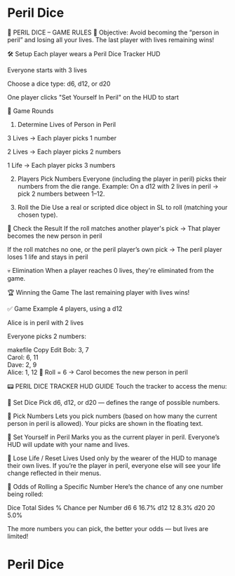 # Peril Dice
🎲 PERIL DICE – GAME RULES
🧍 Objective:
Avoid becoming the “person in peril” and losing all your lives.
The last player with lives remaining wins!

🛠️ Setup
Each player wears a Peril Dice Tracker HUD

Everyone starts with 3 lives

Choose a dice type: d6, d12, or d20

One player clicks "Set Yourself In Peril" on the HUD to start

🔁 Game Rounds
1. Determine Lives of Person in Peril

3 Lives → Each player picks 1 number

2 Lives → Each player picks 2 numbers

1 Life → Each player picks 3 numbers

2. Players Pick Numbers
Everyone (including the player in peril) picks their numbers from the die range.
Example: On a d12 with 2 lives in peril → pick 2 numbers between 1–12.

3. Roll the Die
Use a real or scripted dice object in SL to roll (matching your chosen type).

🎯 Check the Result
If the roll matches another player's pick →
That player becomes the new person in peril

If the roll matches no one, or the peril player’s own pick →
The peril player loses 1 life and stays in peril

💀 Elimination
When a player reaches 0 lives, they're eliminated from the game.

🏆 Winning the Game
The last remaining player with lives wins!

✅ Game Example
4 players, using a d12

Alice is in peril with 2 lives

Everyone picks 2 numbers:

makefile
Copy
Edit
Bob:   3, 7  
Carol: 6, 11  
Dave:  2, 9  
Alice: 1, 12
🎲 Roll = 6 → Carol becomes the new person in peril

📟 PERIL DICE TRACKER HUD GUIDE
Touch the tracker to access the menu:

🔘 Set Dice
Pick d6, d12, or d20 — defines the range of possible numbers.

🔘 Pick Numbers
Lets you pick numbers (based on how many the current person in peril is allowed).
Your picks are shown in the floating text.

🔘 Set Yourself in Peril
Marks you as the current player in peril. Everyone’s HUD will update with your name and lives.

🔘 Lose Life / Reset Lives
Used only by the wearer of the HUD to manage their own lives.
If you’re the player in peril, everyone else will see your life change reflected in their menus.

🧠 Odds of Rolling a Specific Number
Here’s the chance of any one number being rolled:

Dice    Total Sides    % Chance per Number
d6    6    16.7%
d12    12    8.3%
d20    20    5.0%

The more numbers you can pick, the better your odds — but lives are limited!
# Peril Dice
